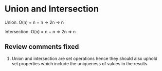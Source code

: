 # Union and Intersection

Union: O(n) = n + n => 2n => n

Intersection: O(n) = n + n => 2n => n

Review comments fixed
---------------------
1. Union and intersection are set operations hence they should also uphold set properties which include the uniqueness of values in the results